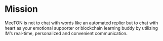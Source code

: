 # Mission

MeeTON is not to chat with words like an automated replier but to chat with heart as your emotional supporter or blockchain learning buddy by utilizing IM’s real-time, personalized and convenient communication.

